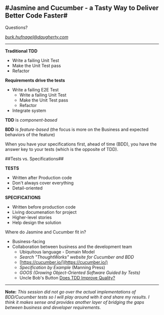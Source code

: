 #Jasmine and Cucumber - a Tasty Way to Deliver Better Code Faster#
---
Questions?

*burk.hufnagel@daugherty.com*

---
**Traditional TDD**

- Write a failing Unit Test
- Make the Unit Test pass
- Refactor

**Requirements drive the tests**

- Write a failing E2E Test
	- Write a failing Unit Test
	- Make the Unit Test pass
	- Refactor
- Integrate system

**TDD** is *component-based*

**BDD** is *feature-based* (the focus is more on the Business and expected behaviors of the feature)

When you have your specifications first, ahead of time (BDD), you have the answer key to your tests (which is the opposite of TDD).

##Tests vs. Specifications##

**TESTS**

- Written after Production code
- Don't always cover everything
- Detail-oriented

**SPECIFICATIONS**

- Written before production code
- Living documenation for project
- Higher-level stories
- Help design the solution

Where do Jasmine and Cucumber fit in?

- Business-facing
- Collaboration between business and the development team
	- Ubiquitous language - Domain Model
	- *Search "ThoughtWorks" website for Cucumber and BDD*
	- [https://cucumber.io/](https://cucumber.io/)
	- *Specification by Example* (Manning Press)
	- *GOOS (Growing Object-Oriented Software Guided by Tests)*
	- Uncle Bob's Button [Does TDD Improve Quality?](https://www.quora.com/Does-test-driven-development-TDD-really-improve-software-quality)

---
**Note:** *This session did not go over the actual implementations of BDD/Cucumber tests so I will play around with it and share my results.  I think it makes sense and provides another layer of bridging the gaps between business and developer requirements.*


	